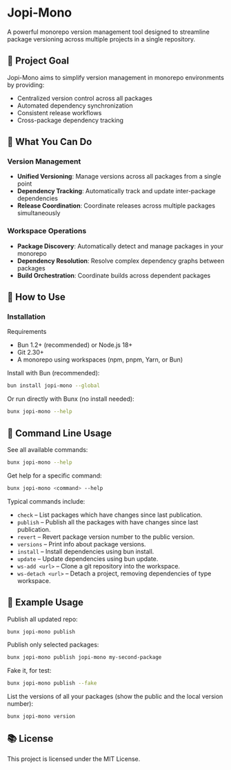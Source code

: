 # Jopi-Mono

A powerful monorepo version management tool designed to streamline package versioning across multiple projects in a single repository.

## 🎯 Project Goal

Jopi-Mono aims to simplify version management in monorepo environments by providing:
- Centralized version control across all packages
- Automated dependency synchronization
- Consistent release workflows
- Cross-package dependency tracking

## 🚀 What You Can Do

### Version Management
- **Unified Versioning**: Manage versions across all packages from a single point
- **Dependency Tracking**: Automatically track and update inter-package dependencies
- **Release Coordination**: Coordinate releases across multiple packages simultaneously

### Workspace Operations
- **Package Discovery**: Automatically detect and manage packages in your monorepo
- **Dependency Resolution**: Resolve complex dependency graphs between packages
- **Build Orchestration**: Coordinate builds across dependent packages

## 📖 How to Use

### Installation

Requirements
- Bun 1.2+ (recommended) or Node.js 18+
- Git 2.30+
- A monorepo using workspaces (npm, pnpm, Yarn, or Bun)

Install with Bun (recommended):
````sh
bun install jopi-mono --global
````
Or run directly with Bunx (no install needed):
```sh
bunx jopi-mono --help
```

## 📝 Command Line Usage

See all available commands:
```sh
bunx jopi-mono --help
```

Get help for a specific command:
```sh
bunx jopi-mono <command> --help
```

Typical commands include:
- `check` – List packages which have changes since last publication.
- `publish` – Publish all the packages with have changes since last publication.
- `revert` – Revert package version number to the public version.
- `versions` – Print info about package versions.
- `install` – Install dependencies using bun install.
- `update` – Update dependencies using bun update.
- `ws-add <url>` – Clone a git repository into the workspace.
- `ws-detach <url>` – Detach a project, removing dependencies of type workspace.

## 📝 Example Usage

Publish all updated repo:
```sh
bunx jopi-mono publish
```

Publish only selected packages:
```sh
bunx jopi-mono publish jopi-mono my-second-package
```

Fake it, for test:
```sh
bunx jopi-mono publish --fake
```

List the versions of all your packages (show the public and the local version number):
```sh
bunx jopi-mono version
```

## 📚 License

This project is licensed under the MIT License.